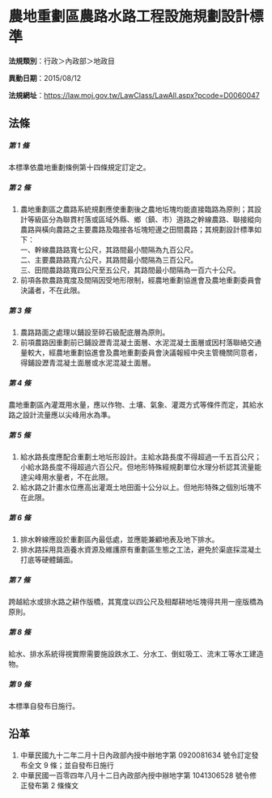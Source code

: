 # 農地重劃區農路水路工程設施規劃設計標準


**法規類別**：行政＞內政部＞地政目

**異動日期**：2015/08/12  

**法規網址**：https://law.moj.gov.tw/LawClass/LawAll.aspx?pcode=D0060047



## 法條
##### 第 1 條
本標準依農地重劃條例第十四條規定訂定之。

##### 第 2 條
1. 農地重劃區之農路系統規劃應使重劃後之農地坵塊均能直接臨路為原則；其設計等級區分為聯貫村落或區域外縣、鄉（鎮、市）道路之幹線農路、聯接縱向農路與橫向農路之主要農路及臨接各坵塊短邊之田間農路；其規劃設計標準如下：  
一、幹線農路路寬七公尺，其路間最小間隔為九百公尺。  
二、主要農路路寬六公尺，其路間最小間隔為三百公尺。  
三、田間農路路寬四公尺至五公尺，其路間最小間隔為一百六十公尺。
1. 前項各款農路寬度及間隔因受地形限制，經農地重劃協進會及農地重劃委員會決議者，不在此限。

##### 第 3 條
1. 農路路面之處理以鋪設至碎石級配底層為原則。
1. 前項農路因重劃前已鋪設瀝青混凝土面層、水泥混凝土面層或因村落聯絡交通量較大，經農地重劃協進會及農地重劃委員會決議報經中央主管機關同意者，得鋪設瀝青混凝土面層或水泥混凝土面層。

##### 第 4 條
農地重劃區內灌溉用水量，應以作物、土壤、氣象、灌溉方式等條件而定，其給水路之設計流量應以尖峰用水為準。

##### 第 5 條
1. 給水路長度應配合重劃土地坵形設計。主給水路長度不得超過一千五百公尺；小給水路長度不得超過六百公尺。但地形特殊經規劃單位水理分析認其流量能達尖峰用水量者，不在此限。
1. 給水路之計畫水位應高出灌溉土地田面十公分以上。但地形特殊之個別坵塊不在此限。

##### 第 6 條
1. 排水幹線應設於重劃區內最低處，並應能兼顧地表及地下排水。
1. 排水路採用具涵養水資源及維護原有重劃區生態之工法，避免於渠底採混凝土打底等硬體鋪面。

##### 第 7 條
跨越給水或排水路之耕作版橋，其寬度以四公尺及相鄰耕地坵塊得共用一座版橋為原則。

##### 第 8 條
給水、排水系統得視實際需要施設跌水工、分水工、倒虹吸工、流末工等水工建造物。

##### 第 9 條
本標準自發布日施行。

## 沿革
1. 中華民國九十二年二月十日內政部內授中辦地字第 0920081634 號令訂定發布全文 9  條；並自發布日施行
1. 中華民國一百零四年八月十二日內政部內授中辦地字第 1041306528 號令修正發布第 2  條條文
